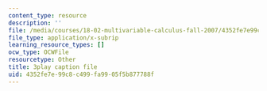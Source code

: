 ```yaml
---
content_type: resource
description: ''
file: /media/courses/18-02-multivariable-calculus-fall-2007/4352fe7e99c8c499fa9905f5b877788f_ZwpwmGP5ITM.srt
file_type: application/x-subrip
learning_resource_types: []
ocw_type: OCWFile
resourcetype: Other
title: 3play caption file
uid: 4352fe7e-99c8-c499-fa99-05f5b877788f
---
```

